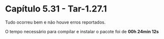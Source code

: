 # Capítulo 5.31 - Tar-1.27.1

Tudo ocorreu bem e não houve erros reportados.

O tempo necessário para compilar e instalar o pacote foi de **00h 24min 12s**

